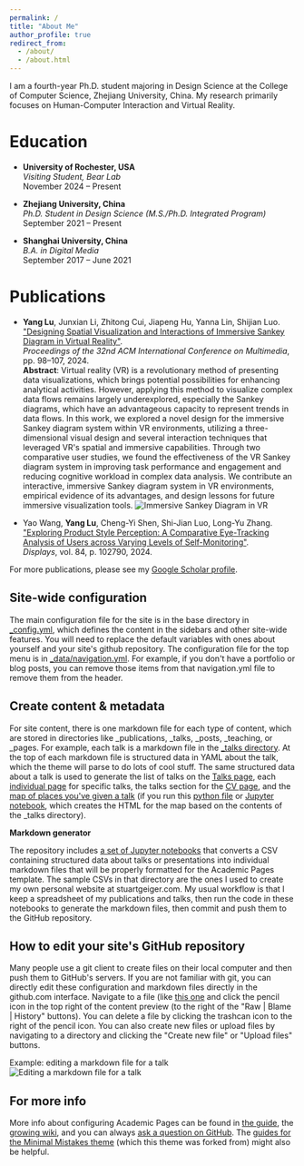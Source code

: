 ```yaml
---
permalink: /
title: "About Me"
author_profile: true
redirect_from: 
  - /about/
  - /about.html
---
```


I am a fourth-year Ph.D. student majoring in Design Science at the College of Computer Science, Zhejiang University, China. My research primarily focuses on Human-Computer Interaction and Virtual Reality.

Education
======
- **University of Rochester, USA**  
  *Visiting Student, Bear Lab*  
  November 2024 – Present

- **Zhejiang University, China**  
  *Ph.D. Student in Design Science (M.S./Ph.D. Integrated Program)*  
  September 2021 – Present

- **Shanghai University, China**  
  *B.A. in Digital Media*  
  September 2017 – June 2021

Publications
======
- **Yang Lu**, Junxian Li, Zhitong Cui, Jiapeng Hu, Yanna Lin, Shijian Luo.  
  ["Designing Spatial Visualization and Interactions of Immersive Sankey Diagram in Virtual Reality"](https://dl.acm.org/doi/abs/10.1145/3664647.3681460).  
  *Proceedings of the 32nd ACM International Conference on Multimedia*, pp. 98–107, 2024.  
**Abstract**: Virtual reality (VR) is a revolutionary method of presenting data visualizations, which brings potential possibilities for enhancing analytical activities. However, applying this method to visualize complex data flows remains largely underexplored, especially the Sankey diagrams, which have an advantageous capacity to represent trends in data flows. In this work, we explored a novel design for the immersive Sankey diagram system within VR environments, utilizing a three-dimensional visual design and several interaction techniques that leveraged VR's spatial and immersive capabilities. Through two comparative user studies, we found the effectiveness of the VR Sankey diagram system in improving task performance and engagement and reducing cognitive workload in complex data analysis. We contribute an interactive, immersive Sankey diagram system in VR environments, empirical evidence of its advantages, and design lessons for future immersive visualization tools.
![Immersive Sankey Diagram in VR](finalsystem.png)

- Yao Wang, **Yang Lu**, Cheng-Yi Shen, Shi-Jian Luo, Long-Yu Zhang.  
  ["Exploring Product Style Perception: A Comparative Eye-Tracking Analysis of Users across Varying Levels of Self-Monitoring"](https://www.sciencedirect.com/science/article/pii/S0141938224001549).  
  *Displays*, vol. 84, p. 102790, 2024.
  
For more publications, please see my [Google Scholar profile](https://scholar.google.com/citations?user=HHzZ_ZoAAAAJ&hl=en&authuser=1).
  
Site-wide configuration
------
The main configuration file for the site is in the base directory in [_config.yml](https://github.com/academicpages/academicpages.github.io/blob/master/_config.yml), which defines the content in the sidebars and other site-wide features. You will need to replace the default variables with ones about yourself and your site's github repository. The configuration file for the top menu is in [_data/navigation.yml](https://github.com/academicpages/academicpages.github.io/blob/master/_data/navigation.yml). For example, if you don't have a portfolio or blog posts, you can remove those items from that navigation.yml file to remove them from the header. 

Create content & metadata
------
For site content, there is one markdown file for each type of content, which are stored in directories like _publications, _talks, _posts, _teaching, or _pages. For example, each talk is a markdown file in the [_talks directory](https://github.com/academicpages/academicpages.github.io/tree/master/_talks). At the top of each markdown file is structured data in YAML about the talk, which the theme will parse to do lots of cool stuff. The same structured data about a talk is used to generate the list of talks on the [Talks page](https://academicpages.github.io/talks), each [individual page](https://academicpages.github.io/talks/2012-03-01-talk-1) for specific talks, the talks section for the [CV page](https://academicpages.github.io/cv), and the [map of places you've given a talk](https://academicpages.github.io/talkmap.html) (if you run this [python file](https://github.com/academicpages/academicpages.github.io/blob/master/talkmap.py) or [Jupyter notebook](https://github.com/academicpages/academicpages.github.io/blob/master/talkmap.ipynb), which creates the HTML for the map based on the contents of the _talks directory).

**Markdown generator**

The repository includes [a set of Jupyter notebooks](https://github.com/academicpages/academicpages.github.io/tree/master/markdown_generator
) that converts a CSV containing structured data about talks or presentations into individual markdown files that will be properly formatted for the Academic Pages template. The sample CSVs in that directory are the ones I used to create my own personal website at stuartgeiger.com. My usual workflow is that I keep a spreadsheet of my publications and talks, then run the code in these notebooks to generate the markdown files, then commit and push them to the GitHub repository.

How to edit your site's GitHub repository
------
Many people use a git client to create files on their local computer and then push them to GitHub's servers. If you are not familiar with git, you can directly edit these configuration and markdown files directly in the github.com interface. Navigate to a file (like [this one](https://github.com/academicpages/academicpages.github.io/blob/master/_talks/2012-03-01-talk-1.md) and click the pencil icon in the top right of the content preview (to the right of the "Raw | Blame | History" buttons). You can delete a file by clicking the trashcan icon to the right of the pencil icon. You can also create new files or upload files by navigating to a directory and clicking the "Create new file" or "Upload files" buttons. 

Example: editing a markdown file for a talk
![Editing a markdown file for a talk](/images/editing-talk.png)

For more info
------
More info about configuring Academic Pages can be found in [the guide](https://academicpages.github.io/markdown/), the [growing wiki](https://github.com/academicpages/academicpages.github.io/wiki), and you can always [ask a question on GitHub](https://github.com/academicpages/academicpages.github.io/discussions). The [guides for the Minimal Mistakes theme](https://mmistakes.github.io/minimal-mistakes/docs/configuration/) (which this theme was forked from) might also be helpful.
